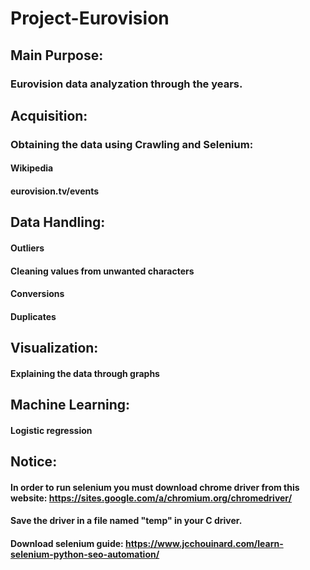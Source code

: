 # Project-Eurovision
## Main Purpose:
### Eurovision data analyzation through the years. 
## Acquisition:
### Obtaining the data using Crawling and Selenium:
#### Wikipedia
#### eurovision.tv/events
## Data Handling:
#### Outliers
#### Cleaning values from unwanted characters
#### Conversions
#### Duplicates
## Visualization:
#### Explaining the data through graphs
## Machine Learning:
#### Logistic regression
## Notice:
#### In order to run selenium you must download chrome driver from this website: https://sites.google.com/a/chromium.org/chromedriver/
#### Save the driver in a file named "temp" in your C driver.
#### Download selenium guide: https://www.jcchouinard.com/learn-selenium-python-seo-automation/
